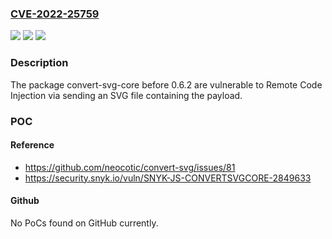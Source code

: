 ### [CVE-2022-25759](https://cve.mitre.org/cgi-bin/cvename.cgi?name=CVE-2022-25759)
![](https://img.shields.io/static/v1?label=Product&message=convert-svg-core&color=blue)
![](https://img.shields.io/static/v1?label=Version&message=n%2Fa&color=blue)
![](https://img.shields.io/static/v1?label=Vulnerability&message=Remote%20Code%20Injection&color=brighgreen)

### Description

The package convert-svg-core before 0.6.2 are vulnerable to Remote Code Injection via sending an SVG file containing the payload.

### POC

#### Reference
- https://github.com/neocotic/convert-svg/issues/81
- https://security.snyk.io/vuln/SNYK-JS-CONVERTSVGCORE-2849633

#### Github
No PoCs found on GitHub currently.


